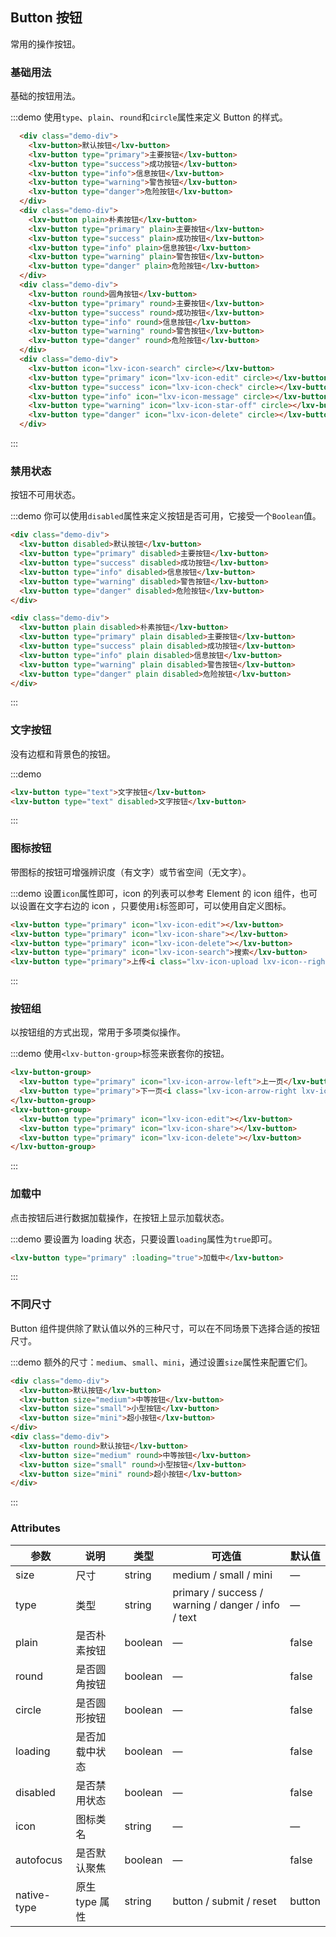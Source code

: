 ## Button 按钮
常用的操作按钮。

### 基础用法

基础的按钮用法。

:::demo 使用`type`、`plain`、`round`和`circle`属性来定义 Button 的样式。

```html
  <div class="demo-div">
    <lxv-button>默认按钮</lxv-button>
    <lxv-button type="primary">主要按钮</lxv-button>
    <lxv-button type="success">成功按钮</lxv-button>
    <lxv-button type="info">信息按钮</lxv-button>
    <lxv-button type="warning">警告按钮</lxv-button>
    <lxv-button type="danger">危险按钮</lxv-button>
  </div>
  <div class="demo-div">
    <lxv-button plain>朴素按钮</lxv-button>
    <lxv-button type="primary" plain>主要按钮</lxv-button>
    <lxv-button type="success" plain>成功按钮</lxv-button>
    <lxv-button type="info" plain>信息按钮</lxv-button>
    <lxv-button type="warning" plain>警告按钮</lxv-button>
    <lxv-button type="danger" plain>危险按钮</lxv-button>
  </div>
  <div class="demo-div">
    <lxv-button round>圆角按钮</lxv-button>
    <lxv-button type="primary" round>主要按钮</lxv-button>
    <lxv-button type="success" round>成功按钮</lxv-button>
    <lxv-button type="info" round>信息按钮</lxv-button>
    <lxv-button type="warning" round>警告按钮</lxv-button>
    <lxv-button type="danger" round>危险按钮</lxv-button>
  </div>
  <div class="demo-div">
    <lxv-button icon="lxv-icon-search" circle></lxv-button>
    <lxv-button type="primary" icon="lxv-icon-edit" circle></lxv-button>
    <lxv-button type="success" icon="lxv-icon-check" circle></lxv-button>
    <lxv-button type="info" icon="lxv-icon-message" circle></lxv-button>
    <lxv-button type="warning" icon="lxv-icon-star-off" circle></lxv-button>
    <lxv-button type="danger" icon="lxv-icon-delete" circle></lxv-button>
  </div>
```
:::

### 禁用状态

按钮不可用状态。

:::demo 你可以使用`disabled`属性来定义按钮是否可用，它接受一个`Boolean`值。

```html
<div class="demo-div">
  <lxv-button disabled>默认按钮</lxv-button>
  <lxv-button type="primary" disabled>主要按钮</lxv-button>
  <lxv-button type="success" disabled>成功按钮</lxv-button>
  <lxv-button type="info" disabled>信息按钮</lxv-button>
  <lxv-button type="warning" disabled>警告按钮</lxv-button>
  <lxv-button type="danger" disabled>危险按钮</lxv-button>
</div>

<div class="demo-div">
  <lxv-button plain disabled>朴素按钮</lxv-button>
  <lxv-button type="primary" plain disabled>主要按钮</lxv-button>
  <lxv-button type="success" plain disabled>成功按钮</lxv-button>
  <lxv-button type="info" plain disabled>信息按钮</lxv-button>
  <lxv-button type="warning" plain disabled>警告按钮</lxv-button>
  <lxv-button type="danger" plain disabled>危险按钮</lxv-button>
</div>
```
:::

### 文字按钮

没有边框和背景色的按钮。

:::demo
```html
<lxv-button type="text">文字按钮</lxv-button>
<lxv-button type="text" disabled>文字按钮</lxv-button>
```
:::

### 图标按钮

带图标的按钮可增强辨识度（有文字）或节省空间（无文字）。

:::demo 设置`icon`属性即可，icon 的列表可以参考 Element 的 icon 组件，也可以设置在文字右边的 icon ，只要使用`i`标签即可，可以使用自定义图标。

```html
<lxv-button type="primary" icon="lxv-icon-edit"></lxv-button>
<lxv-button type="primary" icon="lxv-icon-share"></lxv-button>
<lxv-button type="primary" icon="lxv-icon-delete"></lxv-button>
<lxv-button type="primary" icon="lxv-icon-search">搜索</lxv-button>
<lxv-button type="primary">上传<i class="lxv-icon-upload lxv-icon--right"></i></lxv-button>
```
:::

### 按钮组

以按钮组的方式出现，常用于多项类似操作。

:::demo 使用`<lxv-button-group>`标签来嵌套你的按钮。

```html
<lxv-button-group>
  <lxv-button type="primary" icon="lxv-icon-arrow-left">上一页</lxv-button>
  <lxv-button type="primary">下一页<i class="lxv-icon-arrow-right lxv-icon--right"></i></lxv-button>
</lxv-button-group>
<lxv-button-group>
  <lxv-button type="primary" icon="lxv-icon-edit"></lxv-button>
  <lxv-button type="primary" icon="lxv-icon-share"></lxv-button>
  <lxv-button type="primary" icon="lxv-icon-delete"></lxv-button>
</lxv-button-group>
```
:::

### 加载中

点击按钮后进行数据加载操作，在按钮上显示加载状态。

:::demo 要设置为 loading 状态，只要设置`loading`属性为`true`即可。

```html
<lxv-button type="primary" :loading="true">加载中</lxv-button>
```
:::

### 不同尺寸

Button 组件提供除了默认值以外的三种尺寸，可以在不同场景下选择合适的按钮尺寸。

:::demo 额外的尺寸：`medium`、`small`、`mini`，通过设置`size`属性来配置它们。

```html
<div class="demo-div">
  <lxv-button>默认按钮</lxv-button>
  <lxv-button size="medium">中等按钮</lxv-button>
  <lxv-button size="small">小型按钮</lxv-button>
  <lxv-button size="mini">超小按钮</lxv-button>
</div>
<div class="demo-div">
  <lxv-button round>默认按钮</lxv-button>
  <lxv-button size="medium" round>中等按钮</lxv-button>
  <lxv-button size="small" round>小型按钮</lxv-button>
  <lxv-button size="mini" round>超小按钮</lxv-button>
</div>
```
:::

### Attributes
| 参数      | 说明    | 类型      | 可选值       | 默认值   |
|---------- |-------- |---------- |-------------  |-------- |
| size     | 尺寸   | string  |   medium / small / mini            |    —     |
| type     | 类型   | string    |   primary / success / warning / danger / info / text |     —    |
| plain     | 是否朴素按钮   | boolean    | — | false   |
| round     | 是否圆角按钮   | boolean    | — | false   |
| circle     | 是否圆形按钮   | boolean    | — | false   |
| loading     | 是否加载中状态   | boolean    | — | false   |
| disabled  | 是否禁用状态    | boolean   | —   | false   |
| icon  | 图标类名 | string   |  —  |  —  |
| autofocus  | 是否默认聚焦 | boolean   |  —  |  false  |
| native-type | 原生 type 属性 | string | button / submit / reset | button |
